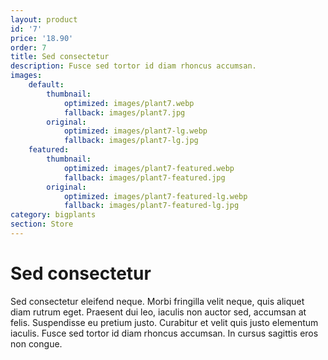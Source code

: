 ```yaml
---
layout: product
id: '7'
price: '18.90'
order: 7
title: Sed consectetur
description: Fusce sed tortor id diam rhoncus accumsan.
images:
    default:
        thumbnail:
            optimized: images/plant7.webp
            fallback: images/plant7.jpg
        original:
            optimized: images/plant7-lg.webp
            fallback: images/plant7-lg.jpg
    featured: 
        thumbnail:
            optimized: images/plant7-featured.webp
            fallback: images/plant7-featured.jpg
        original:
            optimized: images/plant7-featured-lg.webp
            fallback: images/plant7-featured-lg.jpg
category: bigplants
section: Store
---
```


# Sed consectetur

Sed consectetur eleifend neque. Morbi fringilla velit neque, quis aliquet diam rutrum eget. Praesent dui leo, iaculis non auctor sed, accumsan at felis. Suspendisse eu pretium justo. Curabitur et velit quis justo elementum iaculis. Fusce sed tortor id diam rhoncus accumsan. In cursus sagittis eros non congue.
